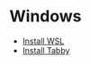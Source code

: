 # Windows

- [Install WSL](https://learn.microsoft.com/en-us/windows/wsl/install)
- [Install Tabby](https://tabby.sh/)